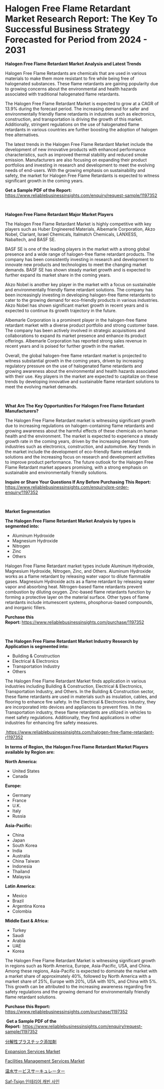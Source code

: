 <p><h1>Halogen Free Flame Retardant Market Research Report: The Key To Successful Business Strategy Forecasted for Period from 2024 - 2031</h1></p><p><strong>Halogen Free Flame Retardant Market Analysis and Latest Trends</strong></p>
<p><p>Halogen Free Flame Retardants are chemicals that are used in various materials to make them more resistant to fire while being free of halogenated substances. These flame retardants are gaining popularity due to growing concerns about the environmental and health hazards associated with traditional halogenated flame retardants.</p><p>The Halogen Free Flame Retardant Market is expected to grow at a CAGR of 13.9% during the forecast period. The increasing demand for safer and environmentally friendly flame retardants in industries such as electronics, construction, and transportation is driving the growth of this market. Additionally, stringent regulations on the use of halogenated flame retardants in various countries are further boosting the adoption of halogen free alternatives.</p><p>The latest trends in the Halogen Free Flame Retardant Market include the development of new innovative products with enhanced performance characteristics, such as improved thermal stability and reduced smoke emission. Manufacturers are also focusing on expanding their product portfolios and investing in research and development to meet the evolving needs of end-users. With the growing emphasis on sustainability and safety, the market for Halogen Free Flame Retardants is expected to witness significant growth in the coming years.</p></p>
<p><strong>Get a Sample PDF of the Report:&nbsp;</strong> <a href="https://www.reliablebusinessinsights.com/enquiry/request-sample/1197352">https://www.reliablebusinessinsights.com/enquiry/request-sample/1197352</a></p>
<p>&nbsp;</p>
<p><strong>Halogen Free Flame Retardant Major Market Players</strong></p>
<p><p>The Halogen Free Flame Retardant Market is highly competitive with key players such as Huber Engineered Materials, Albemarle Corporation, Akzo Nobel, Clariant, Israel Chemicals, Italmatch Chemicals, LANXESS, Nabaltech, and BASF SE. </p><p>BASF SE is one of the leading players in the market with a strong global presence and a wide range of halogen-free flame retardant products. The company has been consistently investing in research and development to innovate new products and technologies to meet the changing market demands. BASF SE has shown steady market growth and is expected to further expand its market share in the coming years.</p><p>Akzo Nobel is another key player in the market with a focus on sustainable and environmentally friendly flame retardant solutions. The company has been increasingly investing in developing halogen-free flame retardants to cater to the growing demand for eco-friendly products in various industries. Akzo Nobel has shown significant market growth in recent years and is expected to continue its growth trajectory in the future.</p><p>Albemarle Corporation is a prominent player in the halogen-free flame retardant market with a diverse product portfolio and strong customer base. The company has been actively involved in strategic acquisitions and collaborations to expand its market presence and enhance its product offerings. Albemarle Corporation has reported strong sales revenue in recent years and is poised for further growth in the market.</p><p>Overall, the global halogen-free flame retardant market is projected to witness substantial growth in the coming years, driven by increasing regulatory pressure on the use of halogenated flame retardants and growing awareness about the environmental and health hazards associated with their use. Key players in the market are expected to capitalize on these trends by developing innovative and sustainable flame retardant solutions to meet the evolving market demands.</p></p>
<p>&nbsp;</p>
<p><strong>What Are The Key Opportunities For Halogen Free Flame Retardant Manufacturers?</strong></p>
<p><p>The Halogen Free Flame Retardant market is witnessing significant growth due to increasing regulations on halogen-containing flame retardants and growing awareness about the harmful effects of these chemicals on human health and the environment. The market is expected to experience a steady growth rate in the coming years, driven by the increasing demand from industries such as electronics, construction, and automotive. Key trends in the market include the development of eco-friendly flame retardant solutions and the increasing focus on research and development activities to improve product performance. The future outlook for the Halogen Free Flame Retardant market appears promising, with a strong emphasis on sustainable and environmentally friendly solutions.</p></p>
<p><strong>Inquire or Share Your Questions If Any Before Purchasing This Report:</strong> <a href="https://www.reliablebusinessinsights.com/enquiry/pre-order-enquiry/1197352">https://www.reliablebusinessinsights.com/enquiry/pre-order-enquiry/1197352</a></p>
<p>&nbsp;</p>
<p><strong>Market Segmentation</strong></p>
<p><strong>The Halogen Free Flame Retardant Market Analysis by types is segmented into:</strong></p>
<p><ul><li>Aluminum Hydroxide</li><li>Magnesium Hydroxide</li><li>Nitrogen</li><li>Zinc</li><li>Others</li></ul></p>
<p><p>Halogen Free Flame Retardant market types include Aluminum Hydroxide, Magnesium Hydroxide, Nitrogen, Zinc, and Others. Aluminum Hydroxide works as a flame retardant by releasing water vapor to dilute flammable gases. Magnesium Hydroxide acts as a flame retardant by releasing water vapor and absorbing heat. Nitrogen-based flame retardants prevent combustion by diluting oxygen. Zinc-based flame retardants function by forming a protective layer on the material surface. Other types of flame retardants include intumescent systems, phosphorus-based compounds, and inorganic fillers.</p></p>
<p><strong>Purchase this Report:&nbsp;</strong><a href="https://www.reliablebusinessinsights.com/purchase/1197352">https://www.reliablebusinessinsights.com/purchase/1197352</a></p>
<p>&nbsp;</p>
<p><strong>The Halogen Free Flame Retardant Market Industry Research by Application is segmented into:</strong></p>
<p><ul><li>Building & Construction</li><li>Electrical & Electronics</li><li>Transportation Industry</li><li>Others</li></ul></p>
<p><p>The Halogen Free Flame Retardant Market finds application in various industries including Building & Construction, Electrical & Electronics, Transportation Industry, and Others. In the Building & Construction sector, these flame retardants are used in materials such as insulation, cables, and flooring to enhance fire safety. In the Electrical & Electronics industry, they are incorporated into devices and appliances to prevent fires. In the Transportation industry, these flame retardants are utilized in vehicles to meet safety regulations. Additionally, they find applications in other industries for enhancing fire safety measures.</p></p>
<p><a href="https://www.reliablebusinessinsights.com/halogen-free-flame-retardant-r1197352">&nbsp;https://www.reliablebusinessinsights.com/halogen-free-flame-retardant-r1197352</a></p>
<p><strong>In terms of Region, the Halogen Free Flame Retardant Market Players available by Region are:</strong></p>
<p>
    <p> <strong> North America: </strong>
        <ul>
            <li>United States</li>
            <li>Canada</li>
        </ul>
        </p> 
    <p> <strong> Europe: </strong>
        <ul>
            <li>Germany</li>
            <li>France</li>
            <li>U.K.</li>
            <li>Italy</li>
            <li>Russia</li>
        </ul>
        </p> 
    <p> <strong> Asia-Pacific: </strong>
        <ul>
            <li>China</li>
            <li>Japan</li>
            <li>South Korea</li>
            <li>India</li>
            <li>Australia</li>
            <li>China Taiwan</li>
            <li>Indonesia</li>
            <li>Thailand</li>
            <li>Malaysia</li>
        </ul>
        </p> 
    <p> <strong> Latin America: </strong>
        <ul>
            <li>Mexico</li>
            <li>Brazil</li>
            <li>Argentina Korea</li>
            <li>Colombia</li>
        </ul>
        </p> 
    <p> <strong> Middle East & Africa: </strong>
        <ul>
            <li>Turkey</li>
            <li>Saudi</li>
            <li>Arabia</li>
            <li>UAE</li>
            <li>Korea</li>
        </ul>
    </p>
    </p>
<p><p>The Halogen Free Flame Retardant Market is witnessing significant growth in regions such as North America, Europe, Asia-Pacific, USA, and China. Among these regions, Asia-Pacific is expected to dominate the market with a market share of approximately 40%, followed by North America with a market share of 25%, Europe with 20%, USA with 10%, and China with 5%. This growth can be attributed to the increasing awareness regarding fire safety regulations and the growing demand for environmentally friendly flame retardant solutions.</p></p>
<p><strong>Purchase this Report: </strong><a href="https://www.reliablebusinessinsights.com/purchase/1197352">https://www.reliablebusinessinsights.com/purchase/1197352</a></p>
<p>&nbsp;<strong>Get a Sample PDF of the Report:&nbsp;&nbsp;</strong><a href="https://www.reliablebusinessinsights.com/enquiry/request-sample/1197352">https://www.reliablebusinessinsights.com/enquiry/request-sample/1197352</a></p>
<p><strong></strong></p>
<p><p><a href="https://github.com/SimeonBode1/Market-Research-Report-List-1/blob/main/9459398111725.md">分解性プラスチック添加剤</a></p><p><a href="https://github.com/theanastasiyah/Market-Research-Report-List-1/blob/main/expansion-services-market.md">Expansion Services Market</a></p><p><a href="https://github.com/lukmanduiky01/Market-Research-Report-List-1/blob/main/facilities-management-services-market.md">Facilities Management Services Market</a></p><p><a href="https://github.com/leigh4852023/Market-Research-Report-List-2/blob/main/4019618111724.md">温水サービスサーキュレーター</a></p><p><a href="https://github.com/PercyHagernes9778/Market-Research-Report-List-2/blob/main/1368708129527.md">Saf-Tsign 인테리어 캐빈 사인</a></p></p>